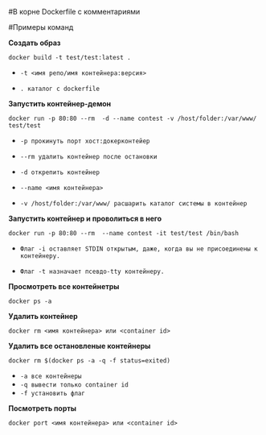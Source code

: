#В корне Dockerfile с комментариями

#Примеры команд

**Создать образ**

`docker build -t test/test:latest .`

- `-t <имя репо/имя контейнера:версия>`

- `. каталог с dockerfile`


**Запустить контейнер-демон**

`docker run -p 80:80 --rm  -d --name contest -v /host/folder:/var/www/ test/test`

- `-p прокинуть порт хост:докерконтейер`

- `--rm удалить контейнер после остановки`

- `-d открепить контейнер`

- `--name <имя контейнера>`

- `-v /host/folder:/var/www/ расшарить каталог системы в контейнер`


**Запустить контейнер и проволиться в него**

`docker run -p 80:80 --rm  --name contest -it test/test /bin/bash`

- `Флаг -i оставляет STDIN открытым, даже, когда вы не присоединены к контейнеру.`

- `Флаг -t назначает псевдо-tty контейнеру.`


**Просмотреть все контейнетры**

`docker ps -a `


**Удалить контейнер**

`docker rm <имя контейнера> или <container id>`


**Удалить все остановленые контейнеры**

`docker rm $(docker ps -a -q -f status=exited)`

- `-a все контейнеры`
- `-q вывести только container id`
- `-f установить флаг`

**Посмотреть порты**

`docker port <имя контейнера> или <container id>`